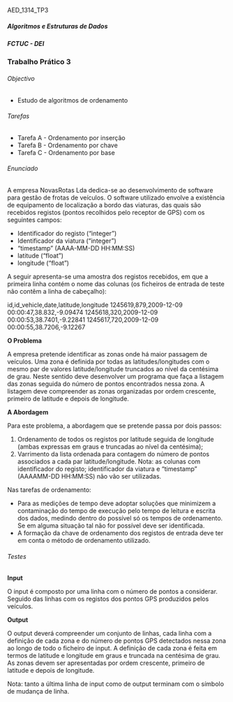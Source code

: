 AED_1314_TP3

##### Algoritmos e Estruturas de Dados
##### FCTUC - DEI

### Trabalho Prático 3
###### Objectivo
- Estudo de algoritmos de ordenamento

###### Tarefas
- Tarefa A - Ordenamento por inserção
- Tarefa B - Ordenamento por chave
- Tarefa C - Ordenamento por base

###### Enunciado
A empresa NovasRotas Lda dedica-se ao desenvolvimento de software para gestão de frotas de veículos. O software utilizado envolve a existência de equipamento de localização a bordo das viaturas, das quais são recebidos registos (pontos recolhidos pelo receptor de GPS) com os seguintes campos:
- Identificador do registo (“integer”)
- Identificador da viatura (“integer”)
- “timestamp” (AAAA-MM-DD HH:MM:SS)
- latitude (“float”)
- longitude (“float”)

A seguir apresenta-se uma amostra dos registos recebidos, em que a primeira linha contém o nome das colunas (os ficheiros de entrada de teste não contêm a linha de cabeçalho):

id,id_vehicle,date,latitude,longitude
1245619,879,2009-12-09 00:00:47,38.832,-9.09474
1245618,320,2009-12-09 00:00:53,38.7401,-9.22841
1245617,720,2009-12-09 00:00:55,38.7206,-9.12267

**O Problema**

A empresa pretende identificar as zonas onde há maior passagem de veículos. Uma zona é definida por todas as latitudes/longitudes com o mesmo par de valores latitude/longitude
truncados ao nível da centésima de grau.
Neste sentido deve desenvolver um programa que faça a listagem das zonas seguida do número de pontos encontrados nessa zona. A listagem deve compreender as zonas organizadas por ordem crescente, primeiro de latitude e depois de longitude.

**A Abordagem**

Para este problema, a abordagem que se pretende passa por dois passos:
1. Ordenamento de todos os registos por latitude seguida de longitude (ambas expressas em
graus e truncadas ao nível da centésima);
2. Varrimento da lista ordenada para contagem do número de pontos associados a cada par
latitude/longitude.
Nota: as colunas com identificador do registo; identificador da viatura e “timestamp” (AAAAMM-DD HH:MM:SS) não vão ser utilizadas.

Nas tarefas de ordenamento:
- Para as medições de tempo deve adoptar soluções que minimizem a contaminação do tempo de execução pelo tempo de leitura e escrita dos dados, medindo dentro do possível só os tempos de ordenamento. Se em alguma situação tal não for possível deve ser identificada.
- A formação da chave de ordenamento dos registos de entrada deve ter em conta o método de ordenamento utilizado.

###### Testes
**Input**

O input é composto por uma linha com o número de pontos a considerar. Seguido das linhas com os registos dos pontos GPS produzidos pelos veículos.

**Output**

O output deverá compreender um conjunto de linhas, cada linha com a definição de cada zona e do número de pontos GPS detectados nessa zona ao longo de todo o ficheiro de input.
A definição de cada zona é feita em termos de latitude e longitude em graus e truncada na centésima de grau.
As zonas devem ser apresentadas por ordem crescente, primeiro de latitude e depois de longitude.

Nota: tanto a última linha de input como de output terminam com o símbolo de mudança de
linha.